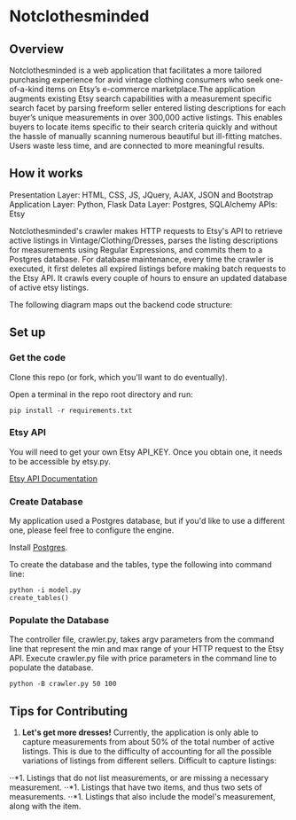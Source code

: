 Notclothesminded
=========================

Overview
-----------

Notclothesminded is a web application that facilitates a more tailored purchasing experience for avid vintage clothing
consumers who seek one-of-a-kind items on Etsy’s e-commerce marketplace.The application augments existing Etsy search
capabilities with a measurement specific search facet by parsing freeform seller entered listing descriptions for each
buyer’s unique measurements in over 300,000 active listings.  This enables buyers to locate items specific to their 
search criteria quickly and without the hassle of manually scanning numerous beautiful but ill-fitting matches. 
Users waste less time, and are connected to more meaningful results. 

How it works
------------
Presentation Layer:  HTML, CSS, JS, JQuery, AJAX, JSON and Bootstrap
Application Layer: Python, Flask
Data Layer: Postgres, SQLAlchemy
APIs: Etsy

Notclothesminded's crawler makes HTTP requests to Etsy's API to retrieve active listings in Vintage/Clothing/Dresses, parses the listing descriptions for measurements using Regular Expressions, and commits them to a Postgres database. For database maintenance, every time the crawler is executed, it first deletes all expired listings before making batch requests to the Etsy API. It crawls every couple of hours to ensure an updated database of active etsy listings. 

The following diagram maps out the backend code structure:


Set up
------------
### Get the code

Clone this repo (or fork, which you'll want to do eventually).

Open a terminal in the repo root directory and run:

```
pip install -r requirements.txt
```
### Etsy API

You will need to get your own Etsy API_KEY. Once you obtain one, it needs to be accessible by etsy.py.

[Etsy API Documentation](https://www.etsy.com/developers/documentation/getting_started/api_basics)



### Create Database

My application used a Postgres database, but if you'd like to use a different one, please feel free to configure the engine.

Install [Postgres](http://postgresapp.com/documentation/).


To create the database and the tables, type the following into command line:


```
python -i model.py
create_tables()
```

### Populate the Database

The controller file, crawler.py, takes argv parameters from the command line that represent the min and max range of your
HTTP request to the Etsy API. Execute crawler.py file with price parameters in the command line to populate the database.


```
python -B crawler.py 50 100
```


Tips for Contributing
------
1. __Let's get more dresses!__ Currently, the application is only able to capture measurements from about 50% of the total number of active listings. This is due to the difficulty of accounting for all the possible variations of listings from different sellers. Difficult to capture listings:

⋅⋅*1. Listings that do not list measurements, or are missing a necessary measurement. 
⋅⋅*1. Listings that have two items, and thus two sets of measurements.
⋅⋅*1. Listings that also include the model's measurement, along with the item. 
